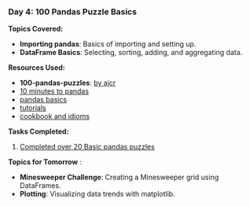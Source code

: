 ### Day 4: 100 Pandas Puzzle Basics 

**Topics Covered:**
- **Importing pandas**: Basics of importing and setting up.
- **DataFrame Basics**: Selecting, sorting, adding, and aggregating data.

**Resources Used:**

- **100-pandas-puzzles**: [by ajcr](https://github.com/ajcr/100-pandas-puzzles)
- [10 minutes to pandas](http://pandas.pydata.org/pandas-docs/stable/10min.html)
- [pandas basics](http://pandas.pydata.org/pandas-docs/stable/basics.html)
- [tutorials](http://pandas.pydata.org/pandas-docs/stable/tutorials.html)
- [cookbook and idioms](http://pandas.pydata.org/pandas-docs/stable/cookbook.html#cookbook)


**Tasks Completed:**

1. [Completed over 20 Basic pandas puzzles](/Day%2004%20-%20100%20Pandas%20Puzzles/100-pandas-puzzles.ipynb) 

**Topics for Tomorrow** :

- **Minesweeper Challenge**: Creating a Minesweeper grid using DataFrames.
- **Plotting**: Visualizing data trends with matplotlib.
